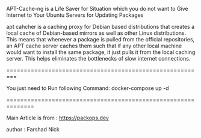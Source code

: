 

APT-Cache-ng is a Life Saver for Situation which you do not want to Give Internet to Your Ubuntu Servers for Updating Packages

apt cahcher is a caching proxy for Debian based distributions that creates a local cache of Debian-based mirrors as well as other Linux distributions. This means that whenever a package is pulled from the official repositories, an APT cache server caches them such that if any other local machine would want to install the same package, it just pulls it from the local caching server. This helps eliminates the bottlenecks of slow internet connections.

=========================================================

You just need to Run following Command:
docker-compose up -d

==============================================================

Main Article is from :
https://packops.dev 

author : Farshad Nick

